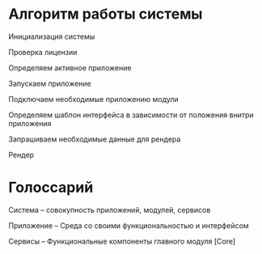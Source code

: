 # Алгоритм работы системы

Инициализация системы

Проверка лицензии

Определяем активное приложение

Запускаем приложение

Подключаем необходимые приложению модули

Определяем шаблон интерфейса в зависимости от положения внитри приложения

Запрашиваем необходимые данные для рендера

Рендер





# Голоссарий

Система – совокупность приложений, модулей, сервисов

Приложение – Среда со своими функциональностью и  интерфейсом

Сервисы – Функциональные компоненты главного модуля [Core]
